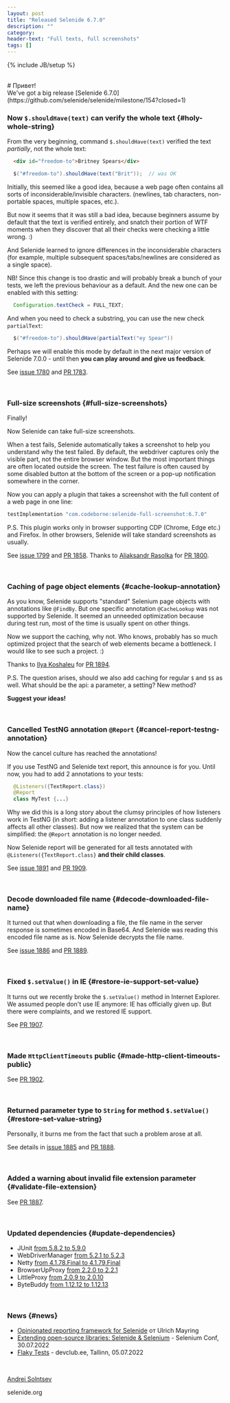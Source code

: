 ```yaml
---
layout: post
title: "Released Selenide 6.7.0"
description: ""
category:
header-text: "Full texts, full screenshots"
tags: []
---
```

{% include JB/setup %}

<br>
# Привет!

<br>
We've got a big release [Selenide 6.7.0](https://github.com/selenide/selenide/milestone/154?closed=1)

### Now `$.shouldHave(text)` can verify the whole text {#holy-whole-string}

From the very beginning, command `$.shouldHave(text)` verified the text _partially_, not the whole text:

```html
  <div id="freedom-to">Britney Spears</div>
```

```java
  $("#freedom-to").shouldHave(text("Brit"));  // was OK
```

Initially, this seemed like a good idea, because a web page often contains all sorts of inconsiderable/invisible characters.
(newlines, tab characters, non-portable spaces, multiple spaces, etc.).

But now it seems that it was still a bad idea, because beginners assume by default that the text is verified entirely, and
snatch their portion of WTF moments when they discover that all their checks were checking a little wrong. :)

And Selenide learned to ignore differences in the inconsiderable characters (for example, multiple subsequent spaces/tabs/newlines are considered as a single space).

NB! Since this change is too drastic and will probably break a bunch of your tests, we left the previous behaviour as a default.
And the new one can be enabled with this setting:

```java
  Configuration.textCheck = FULL_TEXT;
```

And when you need to check a substring, you can use the new check `partialText`:
```java
  $("#freedom-to").shouldHave(partialText("ey Spear"))
```

Perhaps we will enable this mode by default in the next major version of Selenide 7.0.0 - until then
**you can play around and give us feedback**.

See [issue 1780](https://github.com/selenide/selenide/issues/1780) and [PR 1783](https://github.com/selenide/selenide/pull/1783).

<br>

### Full-size screenshots {#full-size-screenshots}

Finally!

Now Selenide can take full-size screenshots.

When a test fails, Selenide automatically takes a screenshot to help you understand why the test failed.
By default, the webdriver captures only the visible part, not the entire browser window. But the most important things
are often located outside the screen. The test failure is often caused by some disabled button at the bottom of the
screen or a pop-up notification somewhere in the corner.

Now you can apply a plugin that takes a screenshot with the full content of a web page in one line:

```groovy
testImplementation "com.codeborne:selenide-full-screenshot:6.7.0"
```

P.S. This plugin works only in browser supporting CDP (Chrome, Edge etc.) and Firefox.
In other browsers, Selenide will take standard screenshots as usually.

See [issue 1799](https://github.com/selenide/selenide/issues/1799) and [PR 1858](https://github.com/selenide/selenide/pull/1858).
Thanks to [Aliaksandr Rasolka](https://github.com/rosolko) for [PR 1800](https://github.com/selenide/selenide/pull/1800).

<br>

### Caching of page object elements {#cache-lookup-annotation}

As you know, Selenide supports "standard" Selenium page objects with annotations like `@FindBy`.
But one specific annotation `@CacheLookup` was not supported by Selenide.
It seemed an unneeded optimization because during test run, most of the time is usually spent on other things.

Now we support the caching, why not. Who knows, probably has so much optimized project that the search of web elements
became a bottleneck. I would like to see such a project. :)

Thanks to [Ilya Koshaleu](https://github.com/groov1kk) for [PR 1894](https://github.com/selenide/selenide/pull/1894).

P.S. The question arises, should we also add caching for regular `$` and `$$` as well.
What should be the api: a parameter, a setting? New method?

**Suggest your ideas!**

<br>

### Cancelled TestNG annotation `@Report` {#cancel-report-testng-annotation}

Now the cancel culture has reached the annotations!

If you use TestNG and Selenide text report, this announce is for you. Until now, you had to add 2 annotations
to your tests:

```java
  @Listeners({TextReport.class})
  @Report
  class MyTest {...}
``` 

Why we did this is a long story about the clumsy principles of how listeners work in TestNG
(in short: adding a listener annotation to one class suddenly affects all other classes).
But now we realized that the system can be simplified: the `@Report` annotation is no longer needed.

Now Selenide report will be generated for all tests annotated with `@Listeners({TextReport.class}` **and their child classes**.

See [issue 1891](https://github.com/selenide/selenide/issues/1891) and [PR 1909](https://github.com/selenide/selenide/pull/1909).

<br>

### Decode downloaded file name {#decode-downloaded-file-name}

It turned out that when downloading a file, the file name in the server response is sometimes encoded in Base64.
And Selenide was reading this encoded file name as is. Now Selenide decrypts the file name.

See [issue 1886](https://github.com/selenide/selenide/issues/1886) and [PR 1889](https://github.com/selenide/selenide/pull/1889).

<br>

### Fixed `$.setValue()` in IE {#restore-ie-support-set-value}

It turns out we recently broke the `$.setValue()` method in Internet Explorer.
We assumed people don't use IE anymore: IE has officially given up. But there were complaints, and we restored IE support.

See [PR 1907](https://github.com/selenide/selenide/pull/1907).

<br>

### Made `HttpClientTimeouts` public {#made-http-client-timeouts-public}

See [PR 1902](https://github.com/selenide/selenide/pull/1902).

<br>

### Returned parameter type to `String` for method `$.setValue()` {#restore-set-value-string}

Personally, it burns me from the fact that such a problem arose at all.

See details in [issue 1885](https://github.com/selenide/selenide/issues/1885) and [PR 1888](https://github.com/selenide/selenide/pull/1888).

<br>

### Added a warning about invalid file extension parameter {#validate-file-extension}

See [PR 1887](https://github.com/selenide/selenide/pull/1887).

<br>

### Updated dependencies {#update-dependencies}

* JUnit [from 5.8.2 to 5.9.0](https://github.com/selenide/selenide/pull/1900)
* WebDriverManager [from 5.2.1 to 5.2.3](https://github.com/selenide/selenide/pull/1901)
* Netty [from 4.1.78.Final to 4.1.79.Final](https://github.com/selenide/selenide/pull/1892)
* BrowserUpProxy [from 2.2.0 to 2.2.1](https://github.com/selenide/selenide/pull/1895)
* LittleProxy [from 2.0.9 to 2.0.10](https://github.com/selenide/selenide/pull/1896)
* ByteBuddy [from 1.12.12 to 1.12.13](https://github.com/selenide/selenide/pull/1904)

<br>

### News {#news}

* [Opinionated reporting framework for Selenide](https://github.com/iSYS-Software/SelenideReporter) от Ulrich Mayring
* [Extending open-source libraries: Selenide & Selenium](https://www.youtube.com/watch?v=-KGtZoFVzr8&list=PL9Z-JgiTsOYRfoG_mcRBlTUIFPIknhQ6S) - Selenium Conf, 30.07.2022
* [Flaky Tests](https://www.youtube.com/watch?v=-c5XT2v5gRY&ab_channel=DEVCLUB.EE) - devclub.ee, Tallinn, 05.07.2022

<br>

[Andrei Solntsev](http://asolntsev.github.io/)

selenide.org
